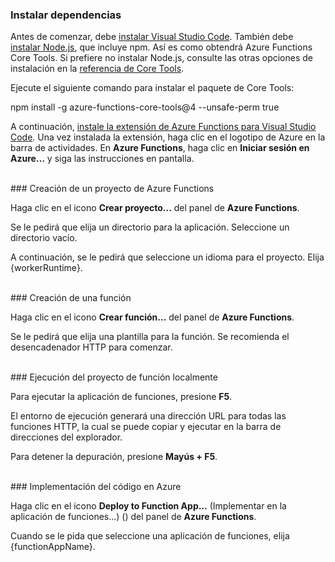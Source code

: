 ### <a name="install-dependencies"></a>Instalar dependencias

Antes de comenzar, debe <a href="https://go.microsoft.com/fwlink/?linkid=2016593" target="_blank">instalar Visual Studio Code</a>. También debe <a href="https://go.microsoft.com/fwlink/?linkid=2016195" target="_blank">instalar Node.js</a>, que incluye npm. Así es como obtendrá Azure Functions Core Tools. Si prefiere no instalar Node.js, consulte las otras opciones de instalación en la <a href="https://go.microsoft.com/fwlink/?linkid=2016192" target="_blank">referencia de Core Tools</a>.

Ejecute el siguiente comando para instalar el paquete de Core Tools:

<MarkdownHighlighter>npm install -g azure-functions-core-tools@4 --unsafe-perm true</MarkdownHighlighter>

A continuación, <a href="https://go.microsoft.com/fwlink/?linkid=2016800" target="_blank">instale la extensión de Azure Functions para Visual Studio Code</a>. Una vez instalada la extensión, haga clic en el logotipo de Azure en la barra de actividades. En **Azure Functions**, haga clic en **Iniciar sesión en Azure…** y siga las instrucciones en pantalla.

<br/>
### <a name="create-an-azure-functions-project"></a>Creación de un proyecto de Azure Functions

Haga clic en el icono **Crear proyecto...** del panel de **Azure Functions**.

Se le pedirá que elija un directorio para la aplicación. Seleccione un directorio vacío.

A continuación, se le pedirá que seleccione un idioma para el proyecto. Elija {workerRuntime}.

<br/>
### <a name="create-a-function"></a>Creación de una función

Haga clic en el icono **Crear función...** del panel de **Azure Functions**.

Se le pedirá que elija una plantilla para la función. Se recomienda el desencadenador HTTP para comenzar.

<br/>
### <a name="run-your-function-project-locally"></a>Ejecución del proyecto de función localmente

Para ejecutar la aplicación de funciones, presione **F5**.

El entorno de ejecución generará una dirección URL para todas las funciones HTTP, la cual se puede copiar y ejecutar en la barra de direcciones del explorador.

Para detener la depuración, presione **Mayús + F5**.

<br/>
### <a name="deploy-your-code-to-azure"></a>Implementación del código en Azure

Haga clic en el icono **Deploy to Function App...** (Implementar en la aplicación de funciones...) (<ChevronUp/>) del panel de **Azure Functions**.

Cuando se le pida que seleccione una aplicación de funciones, elija {functionAppName}.
